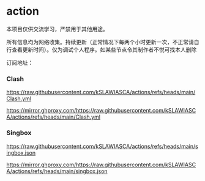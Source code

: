 # action
本项目仅供交流学习，严禁用于其他用途。

所有信息均为网络收集。持续更新（正常情况下每两个小时更新一次，不正常请自行查看更新时间）。仅为调试个人程序。如某些节点令其制作者不悦可找本人删除

订阅地址：
### Clash
https://raw.githubusercontent.com/kSLAWIASCA/actions/refs/heads/main/Clash.yml

https://mirror.ghproxy.com/https://raw.githubusercontent.com/kSLAWIASCA/actions/refs/heads/main/Clash.yml

### Singbox
https://raw.githubusercontent.com/kSLAWIASCA/actions/refs/heads/main/singbox.json

https://mirror.ghproxy.com/https://raw.githubusercontent.com/kSLAWIASCA/actions/refs/heads/main/singbox.json
